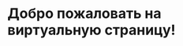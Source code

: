 <!DOCTYPE html>
<html lang="en">
<head>
<meta charset="UTF-8">
<meta name="viewport" content="width=device-width, initial-scale=1.0">
<title>Виртуальная Страница</title>
</head>
<body>
<h1>Добро пожаловать на виртуальную страницу!</h1>
</body>
</html>
